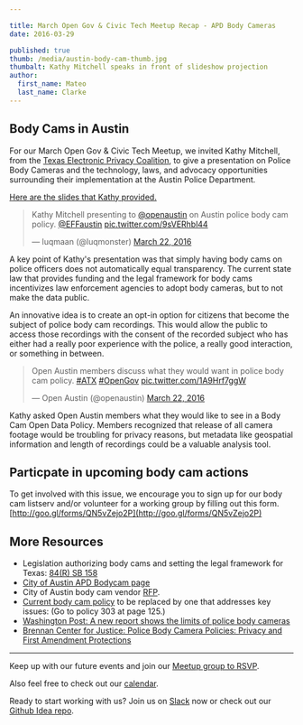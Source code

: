```yaml
---

title: March Open Gov & Civic Tech Meetup Recap - APD Body Cameras
date: 2016-03-29

published: true
thumb: /media/austin-body-cam-thumb.jpg
thumbalt: Kathy Mitchell speaks in front of slideshow projection
author:
  first_name: Mateo
  last_name: Clarke
---
```

## Body Cams in Austin

For our March Open Gov & Civic Tech Meetup, we invited Kathy Mitchell, from the [Texas Electronic Privacy Coalition](http://txepc.org/), to give a presentation on Police Body Cameras and the technology, laws, and advocacy opportunities surrounding their implementation at the Austin Police Department.

[Here are the slides that Kathy provided.](/media/documents/Austin_Body_Cam.pdf)

<blockquote class="twitter-tweet" data-lang="en"><p lang="en" dir="ltr">Kathy Mitchell presenting to <a href="https://twitter.com/openaustin">@openaustin</a> on Austin police body cam policy. <a href="https://twitter.com/EFFaustin">@EFFaustin</a> <a href="https://t.co/9sVERhbl44">pic.twitter.com/9sVERhbl44</a></p>&mdash; luqmaan (@luqmonster) <a href="https://twitter.com/luqmonster/status/712115221783908357">March 22, 2016</a></blockquote>

A key point of Kathy's presentation was that simply having body cams on police officers does not automatically equal transparency. The current state law that provides funding and the legal framework for body cams incentivizes law enforcement agencies to adopt body cameras, but to not make the data public.

An innovative idea is to create an opt-in option for citizens that become the subject of police body cam recordings. This would allow the public to access those recordings with the consent of the recorded subject who has either had a really poor experience with the police, a really good interaction, or something in between.

<blockquote class="twitter-tweet" data-lang="en"><p lang="en" dir="ltr">Open Austin members discuss what they would want in police body cam policy. <a href="https://twitter.com/hashtag/ATX?src=hash">#ATX</a> <a href="https://twitter.com/hashtag/OpenGov?src=hash">#OpenGov</a> <a href="https://t.co/1A9Hrf7ggW">pic.twitter.com/1A9Hrf7ggW</a></p>&mdash; Open Austin (@openaustin) <a href="https://twitter.com/openaustin/status/712082658218520576">March 22, 2016</a></blockquote>

Kathy asked Open Austin members what they would like to see in a Body Cam Open Data Policy. Members recognized that release of all camera footage would be troubling for privacy reasons, but metadata like geospatial information and length of recordings could be a valuable analysis tool.

## Particpate in upcoming body cam actions

To get involved with this issue, we encourage you to sign up for our body cam listserv and/or volunteer for a working group by filling out this form.
[http://goo.gl/forms/QN5vZejo2P](http://goo.gl/forms/QN5vZejo2P)

## More Resources

- Legislation authorizing body cams and setting the legal framework for Texas: [84(R) SB 158](http://www.capitol.state.tx.us/tlodocs/84R/billtext/html/SB00158F.htm)
- [City of Austin APD Bodycam page](http://www.austintexas.gov/APDbodycam)
- City of Austin body cam vendor [RFP](https://www.austintexas.gov/financeonline/vendor_connection/solicitation/solicitation_details.cfm?sid=110270).
- [Current body cam policy](http://austintexas.gov/sites/default/files/files/Police/APD_Policy_2015-2_Issued_5-1-2015-updated.pdf) to be replaced by one that addresses key issues: (Go to policy 303 at page 125.)
- [Washington Post: A new report shows the limits of police body cameras](https://www.washingtonpost.com/news/the-watch/wp/2016/02/05/a-new-report-shows-the-limits-of-police-body-cameras/)
- [Brennan Center for Justice: Police Body Camera Policies: Privacy and First Amendment Protections](https://www.brennancenter.org/analysis/police-body-camera-policies-privacy-and-first-amendment-protections)

----
Keep up with our future events and join our [Meetup group to RSVP](http://www.meetup.com/Open-Austin/).

Also feel free to check out our [calendar](http://www.open-austin.org/events).

Ready to start working with us? Join us on [Slack](http://slack.open-austin.org/) now or check out our [Github Idea repo](https://github.com/open-austin/project-ideas).


<script async src="//platform.twitter.com/widgets.js" charset="utf-8"></script>
